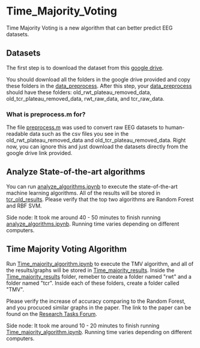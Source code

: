 # Time_Majority_Voting
Time Majority Voting is a new algorithm that can better predict EEG datasets. 

## Datasets

The first step is to download the dataset from this [google drive](https://drive.google.com/drive/u/1/folders/1dM5Lk2oBpfJrz6ByfYemG9eNkKJxpsAj).

You should download all the folders in the google drive provided and copy these folders in the [data_preprocess](data_preprocess). After this step, your [data_preprocess](data_preprocess) should have these folders: old_rwt_plateau_removed_data, old_tcr_plateau_removed_data, rwt_raw_data, and tcr_raw_data.

### What is preprocess.m for?
The file [preprocess.m](data_preprocess/preprocess.m) was used to convert raw EEG datasets to human-readable data such as the csv files you see in the old_rwt_plateau_removed_data and old_tcr_plateau_removed_data. Right now, you can ignore this and just download the datasets directly from the google drive link provided.

## Analyze State-of-the-art algorithms

You can run [analyze_algorithms.ipynb](analyze_algorithms.ipynb) to execute the state-of-the-art machine learning algorithms. All of the results will be stored in [tcr_old_results](tcr_old_results). Please verify that the top two algorithms are Random Forest and RBF SVM. 

Side node: It took me around 40 - 50 minutes to finish running [analyze_algorithms.ipynb](analyze_algorithms.ipynb). Running time varies depending on different computers.

## Time Majority Voting Algorithm

Run [Time_majority_algorithm.ipynb](Time_majority_algorithm.ipynb) to execute the TMV algorithm, and all of the results/graphs will be stored in [Time_majority_results](Time_majority_results). Inside the [Time_majority_results](Time_majority_results) folder, remeber to create a folder named "rwt" and a folder named "tcr". Inside each of these folders, create a folder called "TMV".

Please verify the increase of accuracy comparing to the Random Forest, and you procuced similar graphs in the paper. The link to the paper can be found on the [Research Tasks Forum](https://xiaodongqu.com/viewtopic.php?f=9&t=182&p=757#p757).

Side node: It took me around 10 - 20 minutes to finish running [Time_majority_algorithm.ipynb](Time_majority_algorithm.ipynb). Running time varies depending on different computers.
